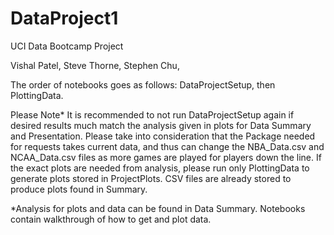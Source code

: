 # DataProject1
UCI Data Bootcamp Project

Vishal Patel,
Steve Thorne,
Stephen Chu,

The order of notebooks goes as follows: DataProjectSetup, then PlottingData.

Please Note* It is recommended to not run DataProjectSetup again if desired results much match the analysis given in plots for Data Summary and Presentation. Please take into consideration that the Package needed for requests takes current data, and thus can change the NBA_Data.csv and NCAA_Data.csv files as more games are played for players down the line. If the exact plots are needed from analysis, please run only PlottingData to generate plots stored in ProjectPlots. CSV files are already stored to produce plots found in Summary.

*Analysis for plots and data can be found in Data Summary. Notebooks contain walkthrough of how to get and plot data.

